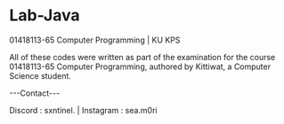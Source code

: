 # Lab-Java
01418113-65 Computer Programming | KU KPS

All of these codes were written as part of the examination for the course 01418113-65 Computer Programming, authored by Kittiwat, a Computer Science student.

---Contact---

Discord : sxntinel. | Instagram : sea.m0ri
